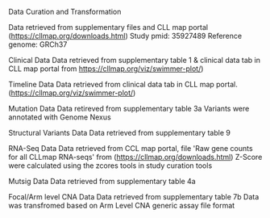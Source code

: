 Data Curation and Transformation 

Data retrieved from supplementary files and CLL map portal (https://cllmap.org/downloads.html)
Study pmid: 35927489
Reference genome: GRCh37

Clinical Data
	Data retrieved from supplementary table 1 & clinical data tab in CLL map portal from https://cllmap.org/viz/swimmer-plot/)
	
Timeline Data 
	Data retrieved from clinical data tab in CLL map portal. (https://cllmap.org/viz/swimmer-plot/)
	
Mutation Data
	Data retireved from supplementary table 3a
	Variants were annotated with Genome Nexus
	
Structural Variants Data
	Data retrieved from supplementary table 9
	
RNA-Seq Data
	Data retrieved from CCL map portal, file 'Raw gene counts for all CLLmap RNA-seqs' from (https://cllmap.org/downloads.html)
	Z-Score were calculated using the zcores tools in study curation tools
	
Mutsig Data
	Data retrieved from supplementary table 4a
	
Focal/Arm level CNA Data
	Data retrieved from supplementary table 7b
	Data was transfromed based on Arm Level CNA generic assay file format 


	
	
